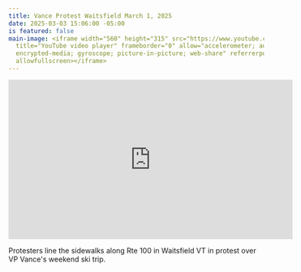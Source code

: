 ```yaml
---
title: Vance Protest Waitsfield March 1, 2025
date: 2025-03-03 15:06:00 -05:00
is featured: false
main-image: <iframe width="560" height="315" src="https://www.youtube.com/embed/WX-uMnc4JZA?si=2x72dGBN06Q5dn69"
  title="YouTube video player" frameborder="0" allow="accelerometer; autoplay; clipboard-write;
  encrypted-media; gyroscope; picture-in-picture; web-share" referrerpolicy="strict-origin-when-cross-origin"
  allowfullscreen></iframe>
---
```


<iframe width="560" height="315" src="https://www.youtube.com/embed/WX-uMnc4JZA?si=2x72dGBN06Q5dn69" title="YouTube video player" frameborder="0" allow="accelerometer; autoplay; clipboard-write; encrypted-media; gyroscope; picture-in-picture; web-share" referrerpolicy="strict-origin-when-cross-origin" allowfullscreen></iframe>

Protesters line the sidewalks along Rte 100 in Waitsfield VT in protest over VP Vance's weekend ski trip.  